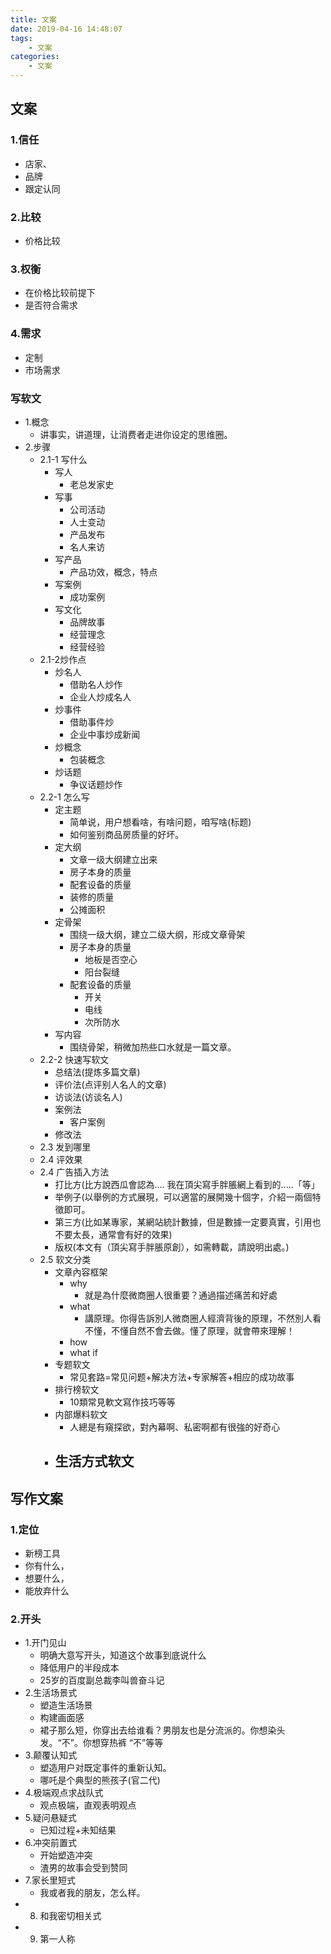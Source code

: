 ```yaml
---
title: 文案
date: 2019-04-16 14:48:07
tags:
    - 文案
categories:
    - 文案
---
```

## 文案

### 1.信任
- 店家、
- 品牌
- 跟定认同
### 2.比较
- 价格比较
### 3.权衡
- 在价格比较前提下
- 是否符合需求
### 4.需求
- 定制
- 市场需求
### 写软文
- 1.概念
    - 讲事实，讲道理，让消费者走进你设定的思维圈。
- 2.步骤
    - 2.1-1 写什么
        - 写人
            - 老总发家史
        - 写事
            - 公司活动
            - 人士变动
            - 产品发布
            - 名人来访
        - 写产品
            - 产品功效，概念，特点
        - 写案例
            - 成功案例
        - 写文化
            - 品牌故事
            - 经营理念
            - 经营经验
    - 2.1-2炒作点
        - 炒名人
            - 借助名人炒作
            - 企业人炒成名人
        - 炒事件
            - 借助事件炒
            - 企业中事炒成新闻
        - 炒概念
            - 包装概念
        - 炒话题
            - 争议话题炒作
    - 2.2-1 怎么写
        - 定主题
            - 简单说，用户想看啥，有啥问题，咱写啥(标题)
            - 如何鉴别商品房质量的好坏。
        - 定大纲
            - 文章一级大纲建立出来
            - 房子本身的质量
            - 配套设备的质量
            - 装修的质量
            - 公摊面积
        - 定骨架
            - 围绕一级大纲，建立二级大纲，形成文章骨架
            - 房子本身的质量
                - 地板是否空心
                - 阳台裂缝
            - 配套设备的质量
                - 开关
                - 电线
                - 次所防水
        - 写内容
            - 围绕骨架，稍微加热些口水就是一篇文章。
    - 2.2-2 快速写软文
        - 总结法(提炼多篇文章)
        - 评价法(点评别人名人的文章)
        - 访谈法(访谈名人)
        - 案例法
            - 客户案例
        - 修改法
    - 2.3 发到哪里
    - 2.4 评效果
    - 2.4 广告插入方法
        - 打比方(比方說西瓜會認為.... 我在頂尖寫手胖脹網上看到的.....「等」
        - 举例子(以舉例的方式展現，可以適當的展開幾十個字，介紹一兩個特徵即可。
        - 第三方(比如某專家，某網站統計數據，但是數據一定要真實，引用也不要太長，通常會有好的效果)
        - 版权(本文有（頂尖寫手胖脹原創），如需轉載，請說明出處。)
    - 2.5 软文分类
        - 文章內容框架
            - why
                - 就是為什麼微商圈人很重要？通過描述痛苦和好處
            - what
                - 講原理。你得告訴別人微商圈人經濟背後的原理，不然別人看不懂，不懂自然不會去做。懂了原理，就會帶來理解！
            - how 
            - what if
        - 专题软文
            - 常见套路=常见问题+解决方法+专家解答+相应的成功故事
        - 排行榜软文
            - 10類常見軟文寫作技巧等等
        - 内部爆料软文
            - 人總是有窺探欲，對內幕啊、私密啊都有很強的好奇心
        - 生活方式软文
            - 
## 写作文案
### 1.定位
- 新榜工具
- 你有什么，
- 想要什么，
- 能放弃什么
### 2.开头
- 1.开门见山
    - 明确大意写开头，知道这个故事到底说什么
    - 降低用户的半段成本
    - 25岁的百度副总裁李叫兽奋斗记
- 2.生活场景式
    - 塑造生活场景
    - 构建画面感
    - 裙子那么短，你穿出去给谁看？男朋友也是分流派的。你想染头发。“不”。你想穿热裤
“不”等等
- 3.颠覆认知式
    - 塑造用户对既定事件的重新认知。
    - 哪吒是个典型的熊孩子(官二代)
- 4.极端观点求战队式
    - 观点极端，直观表明观点
- 5.疑问悬疑式
    - 已知过程+未知结果
- 6.冲突前置式
    - 开始塑造冲突
    - 渣男的故事会受到赞同
- 7.家长里短式
    - 我或者我的朋友，怎么样。
- 8. 和我密切相关式
- 9. 第一人称
